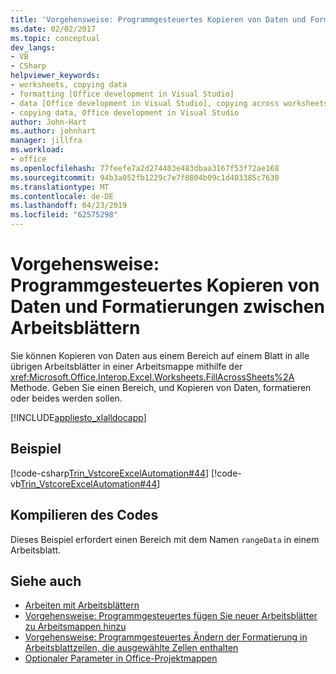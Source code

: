```yaml
---
title: 'Vorgehensweise: Programmgesteuertes Kopieren von Daten und Formatierungen zwischen Arbeitsblättern'
ms.date: 02/02/2017
ms.topic: conceptual
dev_langs:
- VB
- CSharp
helpviewer_keywords:
- worksheets, copying data
- formatting [Office development in Visual Studio]
- data [Office development in Visual Studio], copying across worksheets
- copying data, Office development in Visual Studio
author: John-Hart
ms.author: johnhart
manager: jillfra
ms.workload:
- office
ms.openlocfilehash: 77feefe7a2d274403e483dbaa3167f53f72ae168
ms.sourcegitcommit: 94b3a052fb1229c7e7f8804b09c1d403385c7630
ms.translationtype: MT
ms.contentlocale: de-DE
ms.lasthandoff: 04/23/2019
ms.locfileid: "62575298"
---
```

# <a name="how-to-programmatically-copy-data-and-formatting-across-worksheets"></a>Vorgehensweise: Programmgesteuertes Kopieren von Daten und Formatierungen zwischen Arbeitsblättern
  Sie können Kopieren von Daten aus einem Bereich auf einem Blatt in alle übrigen Arbeitsblätter in einer Arbeitsmappe mithilfe der <xref:Microsoft.Office.Interop.Excel.Worksheets.FillAcrossSheets%2A> Methode. Geben Sie einen Bereich, und Kopieren von Daten, formatieren oder beides werden sollen.

 [!INCLUDE[appliesto_xlalldocapp](../vsto/includes/appliesto-xlalldocapp-md.md)]

## <a name="example"></a>Beispiel
 [!code-csharp[Trin_VstcoreExcelAutomation#44](../vsto/codesnippet/CSharp/Trin_VstcoreExcelAutomationCS/Sheet1.cs#44)]
 [!code-vb[Trin_VstcoreExcelAutomation#44](../vsto/codesnippet/VisualBasic/Trin_VstcoreExcelAutomation/Sheet1.vb#44)]

## <a name="compile-the-code"></a>Kompilieren des Codes
 Dieses Beispiel erfordert einen Bereich mit dem Namen `rangeData` in einem Arbeitsblatt.

## <a name="see-also"></a>Siehe auch
- [Arbeiten mit Arbeitsblättern](../vsto/working-with-worksheets.md)
- [Vorgehensweise: Programmgesteuertes fügen Sie neuer Arbeitsblätter zu Arbeitsmappen hinzu](../vsto/how-to-programmatically-add-new-worksheets-to-workbooks.md)
- [Vorgehensweise: Programmgesteuertes Ändern der Formatierung in Arbeitsblattzeilen, die ausgewählte Zellen enthalten](../vsto/how-to-programmatically-change-formatting-in-worksheet-rows-containing-selected-cells.md)
- [Optionaler Parameter in Office-Projektmappen](../vsto/optional-parameters-in-office-solutions.md)
